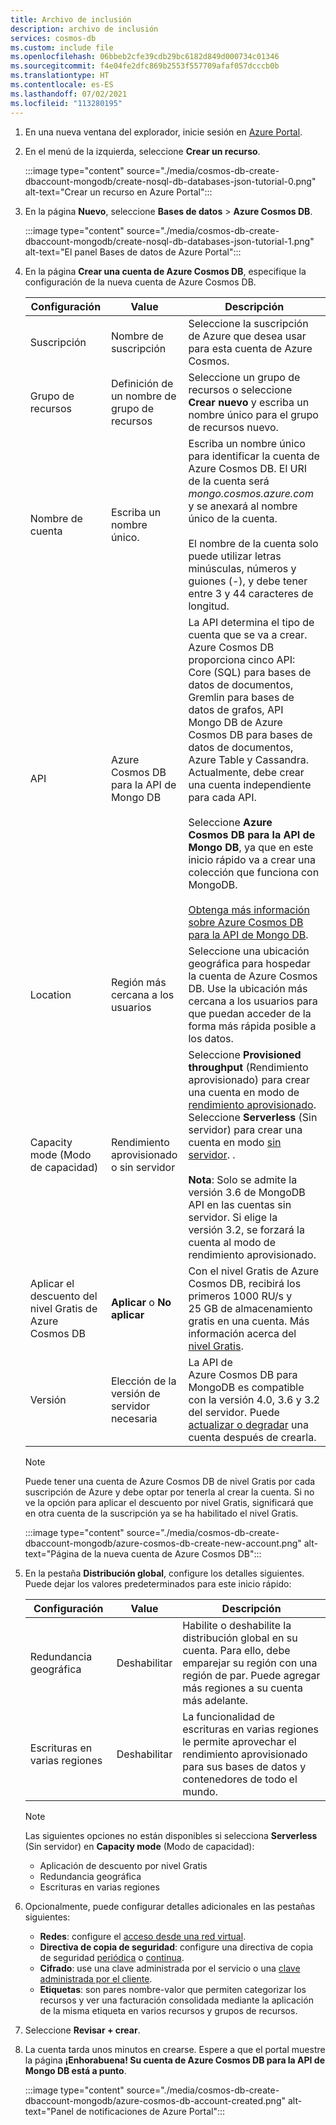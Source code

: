 ```yaml
---
title: Archivo de inclusión
description: archivo de inclusión
services: cosmos-db
ms.custom: include file
ms.openlocfilehash: 06bbeb2cfe39cdb29bc6182d849d000734c01346
ms.sourcegitcommit: f4e04fe2dfc869b2553f557709afaf057dcccb0b
ms.translationtype: HT
ms.contentlocale: es-ES
ms.lasthandoff: 07/02/2021
ms.locfileid: "113280195"
---
```

1. En una nueva ventana del explorador, inicie sesión en [Azure Portal](https://portal.azure.com/).

2. En el menú de la izquierda, seleccione **Crear un recurso**.
   
   :::image type="content" source="./media/cosmos-db-create-dbaccount-mongodb/create-nosql-db-databases-json-tutorial-0.png" alt-text="Crear un recurso en Azure Portal":::
   
3. En la página **Nuevo**, seleccione **Bases de datos** > **Azure Cosmos DB**.
   
   :::image type="content" source="./media/cosmos-db-create-dbaccount-mongodb/create-nosql-db-databases-json-tutorial-1.png" alt-text="El panel Bases de datos de Azure Portal":::
   
3. En la página **Crear una cuenta de Azure Cosmos DB**, especifique la configuración de la nueva cuenta de Azure Cosmos DB. 

   |Configuración|Value|Descripción |
   |---|---|---|
   |Suscripción|Nombre de suscripción|Seleccione la suscripción de Azure que desea usar para esta cuenta de Azure Cosmos. |
   |Grupo de recursos|Definición de un nombre de grupo de recursos|Seleccione un grupo de recursos o seleccione **Crear nuevo** y escriba un nombre único para el grupo de recursos nuevo. |
   |Nombre de cuenta|Escriba un nombre único.|Escriba un nombre único para identificar la cuenta de Azure Cosmos DB. El URI de la cuenta será *mongo.cosmos.azure.com* y se anexará al nombre único de la cuenta.<br><br>El nombre de la cuenta solo puede utilizar letras minúsculas, números y guiones (-), y debe tener entre 3 y 44 caracteres de longitud.|
   API|Azure Cosmos DB para la API de Mongo DB|La API determina el tipo de cuenta que se va a crear. Azure Cosmos DB proporciona cinco API: Core (SQL) para bases de datos de documentos, Gremlin para bases de datos de grafos, API Mongo DB de Azure Cosmos DB para bases de datos de documentos, Azure Table y Cassandra. Actualmente, debe crear una cuenta independiente para cada API. <br><br>Seleccione **Azure Cosmos DB para la API de Mongo DB**, ya que en este inicio rápido va a crear una colección que funciona con MongoDB.<br><br>[Obtenga más información sobre Azure Cosmos DB para la API de Mongo DB](../mongodb-introduction.md).|
   |Location|Región más cercana a los usuarios|Seleccione una ubicación geográfica para hospedar la cuenta de Azure Cosmos DB. Use la ubicación más cercana a los usuarios para que puedan acceder de la forma más rápida posible a los datos.|
   |Capacity mode (Modo de capacidad)|Rendimiento aprovisionado o sin servidor|Seleccione **Provisioned throughput** (Rendimiento aprovisionado) para crear una cuenta en modo de [rendimiento aprovisionado](../set-throughput.md). Seleccione **Serverless** (Sin servidor) para crear una cuenta en modo [sin servidor](../serverless.md). .<br><br>**Nota**: Solo se admite la versión 3.6 de MongoDB API en las cuentas sin servidor. Si elige la versión 3.2, se forzará la cuenta al modo de rendimiento aprovisionado.|
   |Aplicar el descuento del nivel Gratis de Azure Cosmos DB|**Aplicar** o **No aplicar**|Con el nivel Gratis de Azure Cosmos DB, recibirá los primeros 1000 RU/s y 25 GB de almacenamiento gratis en una cuenta. Más información acerca del [nivel Gratis](https://azure.microsoft.com/pricing/details/cosmos-db/).|
   | Versión | Elección de la versión de servidor necesaria | La API de Azure Cosmos DB para MongoDB es compatible con la versión 4.0, 3.6 y 3.2 del servidor. Puede [actualizar o degradar](../mongodb-version-upgrade.md) una cuenta después de crearla. |

   > [!NOTE]
   > Puede tener una cuenta de Azure Cosmos DB de nivel Gratis por cada suscripción de Azure y debe optar por tenerla al crear la cuenta. Si no ve la opción para aplicar el descuento por nivel Gratis, significará que en otra cuenta de la suscripción ya se ha habilitado el nivel Gratis.

   :::image type="content" source="./media/cosmos-db-create-dbaccount-mongodb/azure-cosmos-db-create-new-account.png" alt-text="Página de la nueva cuenta de Azure Cosmos DB"::: 

1. En la pestaña **Distribución global**, configure los detalles siguientes. Puede dejar los valores predeterminados para este inicio rápido:

   |Configuración|Value|Descripción |
   |---|---|---|
   |Redundancia geográfica|Deshabilitar|Habilite o deshabilite la distribución global en su cuenta. Para ello, debe emparejar su región con una región de par. Puede agregar más regiones a su cuenta más adelante.|
   |Escrituras en varias regiones|Deshabilitar|La funcionalidad de escrituras en varias regiones le permite aprovechar el rendimiento aprovisionado para sus bases de datos y contenedores de todo el mundo.|

   > [!NOTE]
   > Las siguientes opciones no están disponibles si selecciona **Serverless** (Sin servidor) en **Capacity mode** (Modo de capacidad):
   > - Aplicación de descuento por nivel Gratis
   > - Redundancia geográfica
   > - Escrituras en varias regiones

1. Opcionalmente, puede configurar detalles adicionales en las pestañas siguientes:

   * **Redes**: configure el [acceso desde una red virtual](../how-to-configure-vnet-service-endpoint.md).
   * **Directiva de copia de seguridad**: configure una directiva de copia de seguridad [periódica](../configure-periodic-backup-restore.md) o [continua](../continuous-backup-restore-portal.md).
   * **Cifrado**: use una clave administrada por el servicio o una [clave administrada por el cliente](../how-to-setup-cmk.md#create-a-new-azure-cosmos-account).
   * **Etiquetas**: son pares nombre-valor que permiten categorizar los recursos y ver una facturación consolidada mediante la aplicación de la misma etiqueta en varios recursos y grupos de recursos.

1. Seleccione **Revisar + crear**.

4. La cuenta tarda unos minutos en crearse. Espere a que el portal muestre la página **¡Enhorabuena! Su cuenta de Azure Cosmos DB para la API de Mongo DB está a punto**.

   :::image type="content" source="./media/cosmos-db-create-dbaccount-mongodb/azure-cosmos-db-account-created.png" alt-text="Panel de notificaciones de Azure Portal"::: 